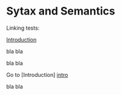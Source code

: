 # Sytax and Semantics 

Linking tests: 

[Introduction](intro.md)


bla bla 

[intro]: intro.md "Technical Introduction"

bla bla 

Go to [Introduction] [intro] 

bla bla    
